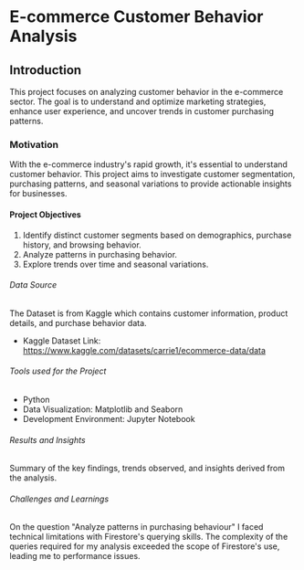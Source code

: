 # E-commerce Customer Behavior Analysis

## Introduction
This project focuses on analyzing customer behavior in the e-commerce sector. The goal is to understand and optimize marketing strategies, enhance user experience, and uncover trends in customer purchasing patterns.

### Motivation
With the e-commerce industry's rapid growth, it's essential to understand customer behavior. This project aims to investigate customer segmentation, purchasing patterns, and seasonal variations to provide actionable insights for businesses.

#### Project Objectives
1. Identify distinct customer segments based on demographics, purchase history, and browsing behavior.
2. Analyze patterns in purchasing behavior.
3. Explore trends over time and seasonal variations.

###### Data Source
The Dataset is from Kaggle which contains customer information, product details, and purchase behavior data.
- Kaggle Dataset Link: https://www.kaggle.com/datasets/carrie1/ecommerce-data/data

###### Tools used for the Project 
- Python
- Data Visualization: Matplotlib and Seaborn
- Development Environment: Jupyter Notebook

###### Results and Insights
Summary of the key findings, trends observed, and insights derived from the analysis.

###### Challenges and Learnings
On the question "Analyze patterns in purchasing behaviour" I faced technical limitations with Firestore's querying skills. The complexity of the queries required for my analysis exceeded the scope of Firestore's use, leading me to performance issues.


